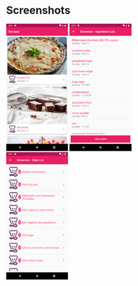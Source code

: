 # Screenshots
<img src="https://raw.githubusercontent.com/csovan/recipe/master/screenshots/screenshot-1.png" width="33%"> <img src="https://raw.githubusercontent.com/csovan/recipe/master/screenshots/screenshot-2.png" width="33%"> <img src="https://raw.githubusercontent.com/csovan/recipe/master/screenshots/screenshot-3.png" width="33%">
